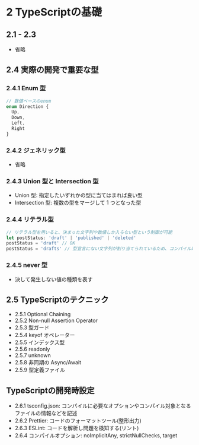 # 2 TypeScriptの基礎
## 2.1 - 2.3
- 省略

## 2.4 実際の開発で重要な型
### 2.4.1 Enum 型
```ts
// 数値ベースのenum
enum Direction {
  Up,
  Down,
  Left,
  Right
}
```

### 2.4.2 ジェネリック型
- 省略

### 2.4.3 Union 型と Intersection 型
- Union 型: 指定したいずれかの型に当てはまれば良い型
- Intersection 型: 複数の型をマージして 1 つとなった型

### 2.4.4 リテラル型
```ts
// リテラル型を用いると、決まった文字列や数値しか入らない型という制御が可能
let postStatus: 'draft' | 'published' | 'deleted'
postStatus = 'draft' // OK
postStatus = 'drafts' // 型宣言にない文字列が割り当てられているため、コンパイル時エラー
```

### 2.4.5 never 型
- 決して発生しない値の種類を表す

## 2.5 TypeScriptのテクニック
- 2.5.1 Optional Chaining
- 2.5.2 Non-null Assertion Operator
- 2.5.3 型ガード
- 2.5.4 keyof オペレーター
- 2.5.5 インデックス型
- 2.5.6 readonly
- 2.5.7 unknown
- 2.5.8 非同期の Async/Await
- 2.5.9 型定義ファイル

## TypeScriptの開発時設定
- 2.6.1 tsconfig.json: コンパイルに必要なオプションやコンパイル対象となるファイルの情報などを記述
- 2.6.2 Prettier: コードのフォーマットツール(整形出力)
- 2.6.3 ESLint: コードを解析し問題を検知する(リント)
- 2.6.4 コンパイルオプション: noImplicitAny, strictNullChecks, target
